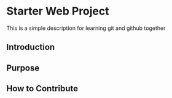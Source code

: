 # Starter Web Project

This is a simple description for learning git and github together

## Introduction

## Purpose

## How to Contribute